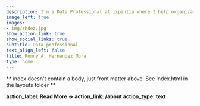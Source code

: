 ```yaml
---
description: I’m a Data Professional at ixpantia where I help organizations gain insigths from their data, develop data products, learn R and obtain the best practices for data science. I’m a RStudio certified trainer, I like to teach , share and collaborate with others so I co-organize events with DataLatam or by my own.
image_left: true
images:
- img/rhdez.jpg
show_action_link: true
show_social_links: true
subtitle: Data professional
text_align_left: false
title: Ronny A. Hernández Mora
type: home
---
```


** index doesn't contain a body, just front matter above.
See index.html in the layouts folder **

**action_label: Read More &rarr;
action_link: /about
action_type: text**
